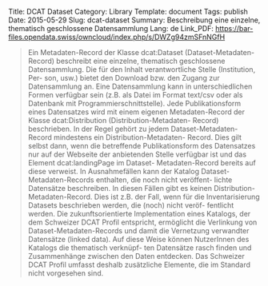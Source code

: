 Title: DCAT Dataset
Category: Library
Template: document
Tags: publish
Date: 2015-05-29
Slug: dcat-dataset
Summary: Beschreibung eine einzelne, thematisch geschlossene Datensammlung
Lang: de
Link_PDF: https://bar-files.opendata.swiss/owncloud/index.php/s/DWZg94zmSFnNGfH


> Ein Metadaten-Record der Klasse dcat:Dataset (Dataset-Metadaten-Record) beschreibt eine einzelne,
thematisch geschlossene Datensammlung. Die für den Inhalt verantwortliche Stelle (Institution, Per-
son, usw.) bietet den Download bzw. den Zugang zur Datensammlung an.
Eine Datensammlung kann in unterschiedlichen Formen verfügbar sein (z.B. als Datei im Format
text/csv oder als Datenbank mit Programmierschnittstelle). Jede Publikationsform eines Datensatzes
wird mit einem eigenen Metadaten-Record der Klasse dcat:Distribution (Distribution-Metadaten-
Record) beschrieben.
In der Regel gehört zu jedem Dataset-Metadaten-Record mindestens ein Distribution-Metadaten-
Record. Dies gilt selbst dann, wenn die betreffende Publikationsform des Datensatzes nur auf der
Webseite der anbietenden Stelle verfügbar ist und das Element dcat:landingPage im Dataset-
Metadaten-Record bereits auf diese verweist.
In Ausnahmefällen kann der Katalog Dataset-Metadaten-Records enthalten, die noch nicht veröffent-
lichte Datensätze beschreiben. In diesen Fällen gibt es keinen Distribution-Metadaten-Record. Dies
ist z.B. der Fall, wenn für die Inventarisierung Datasets beschrieben werden, die (noch) nicht veröf-
fentlicht werden.
Die zukunftsorientierte Implementation eines Katalogs, der dem Schweizer DCAT Profil entspricht,
ermöglicht die Verlinkung von Dataset-Metadaten-Records und damit die Vernetzung verwandter
Datensätze (linked data). Auf diese Weise können NutzerInnen des Katalogs die thematisch verknüpf-
ten Datensätze rasch finden und Zusammenhänge zwischen den Daten entdecken. Das Schweizer
DCAT Profil umfasst deshalb zusätzliche Elemente, die im Standard nicht vorgesehen sind.
